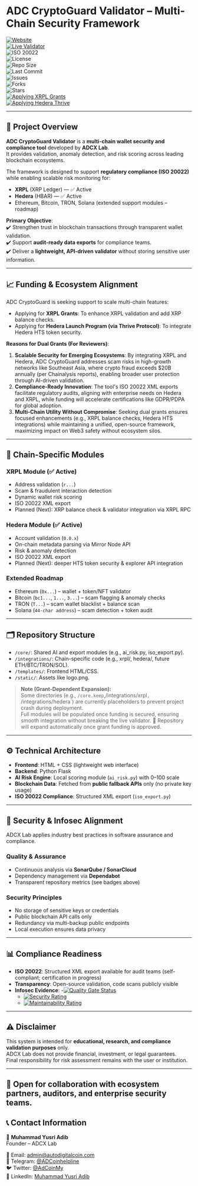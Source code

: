 # ADC CryptoGuard Validator – Multi-Chain Security Framework

[![Website](https://img.shields.io/badge/Website-AutoDigitalCoin.com-blue?logo=google-chrome)](https://autodigitalcoin.com)  
[![Live Validator](https://img.shields.io/badge/Validator-LIVE-green?logo=vercel)](https://adcoin-validator-ai.onrender.com)  
![ISO 20022](https://img.shields.io/badge/ISO%2020022-Compliant-blueviolet)  
![License](https://img.shields.io/badge/License-BY--NC--ND%204.0-lightgrey)  
![Repo Size](https://img.shields.io/github/repo-size/ADCoinX/adcoin-validator-ai)  
![Last Commit](https://img.shields.io/github/last-commit/ADCoinX/adcoin-validator-ai)  
![Issues](https://img.shields.io/github/issues/ADCoinX/adcoin-validator-ai)  
![Forks](https://img.shields.io/github/forks/ADCoinX/adcoin-validator-ai?style=social)  
![Stars](https://img.shields.io/github/stars/ADCoinX/adcoin-validator-ai?style=social)  
[![Applying XRPL Grants](https://img.shields.io/badge/Applying-XRPL%20Grants-blue)](https://xrpl.org/grants)  
[![Applying Hedera Thrive](https://img.shields.io/badge/Applying-Hedera%20Thrive-green)](https://thrivehedera.com)  

---

## 📌 Project Overview

**ADC CryptoGuard Validator** is a **multi-chain wallet security and compliance tool** developed by **ADCX Lab**.  
It provides validation, anomaly detection, and risk scoring across leading blockchain ecosystems.  

The framework is designed to support **regulatory compliance (ISO 20022)** while enabling scalable risk monitoring for:  
- **XRPL** (XRP Ledger) — ✅ Active  
- **Hedera** (HBAR) — ✅ Active  
- Ethereum, Bitcoin, TRON, Solana (extended support modules – roadmap)  

**Primary Objective**:  
✔️ Strengthen trust in blockchain transactions through transparent wallet validation.  
✔️ Support **audit-ready data exports** for compliance teams.  
✔️ Deliver a **lightweight, API-driven validator** without storing sensitive user information.  

---

## 📈 Funding & Ecosystem Alignment

ADC CryptoGuard is seeking support to scale multi-chain features:  
- Applying for **XRPL Grants**: To enhance XRPL validation and add XRP balance checks.  
- Applying for **Hedera Launch Program (via Thrive Protocol)**: To integrate Hedera HTS token security.  

**Reasons for Dual Grants (For Reviewers)**:  
1. **Scalable Security for Emerging Ecosystems**: By integrating XRPL and Hedera, ADC CryptoGuard addresses scam risks in high-growth networks like Southeast Asia, where crypto fraud exceeds $20B annually (per Chainalysis reports), enabling broader user protection through AI-driven validation.  
2. **Compliance-Ready Innovation**: The tool's ISO 20022 XML exports facilitate regulatory audits, aligning with enterprise needs on Hedera and XRPL, while funding will accelerate certifications like GDPR/PDPA for global adoption.  
3. **Multi-Chain Utility Without Compromise**: Seeking dual grants ensures focused enhancements (e.g., XRPL balance checks, Hedera HTS integrations) while maintaining a unified, open-source framework, maximizing impact on Web3 safety without ecosystem silos.  

---

## 🔎 Chain-Specific Modules

### XRPL Module (✅ Active)
- Address validation (`r...`)  
- Scam & fraudulent interaction detection  
- Dynamic wallet risk scoring  
- ISO 20022 XML export  
- Planned (Next): XRP balance check & validator integration via XRPL RPC  

### Hedera Module (✅ Active)
- Account validation (`0.0.x`)  
- On-chain metadata parsing via Mirror Node API  
- Risk & anomaly detection  
- ISO 20022 XML export  
- Planned (Next): deeper HTS token security & explorer API integration  

### Extended Roadmap
- Ethereum (`0x...`) – wallet + token/NFT validator  
- Bitcoin (`bc1...`, `1...`, `3...`) – scam flagging & anomaly checks  
- TRON (`T...`) – scam wallet blacklist + balance scan  
- Solana (`44-char address`) – scam detection + token audit  

---

## 🗂️ Repository Structure

- `/core/`: Shared AI and export modules (e.g., ai_risk.py, iso_export.py).  
- `/integrations/`: Chain-specific code (e.g., xrpl/, hedera/, future ETH/BTC/TRON/SOL).  
- `/templates/`: Frontend HTML/CSS.  
- `/static/`: Assets like logo.png.  

> **Note (Grant-Dependent Expansion):**  
> Some directories (e.g., `/core.keep`,/integrations/xrpl`, `/integrations/hedera`) are currently placeholders to prevent project crash during deployment.  
> Full modules will be populated once funding is secured, ensuring smooth integration without breaking the live validator.
> 🚀 Repository will expand automatically once grant funding is approved.   
---

## ⚙️ Technical Architecture

- **Frontend**: HTML + CSS (lightweight web interface)  
- **Backend**: Python Flask  
- **AI Risk Engine**: Local scoring module (`ai_risk.py`) with 0–100 scale  
- **Blockchain Data**: Fetched from **public fallback APIs** only (no private key usage)  
- **ISO 20022 Compliance**: Structured XML export (`iso_export.py`)  

---

## 🔐 Security & Infosec Alignment

ADCX Lab applies industry best practices in software assurance and compliance.  

### Quality & Assurance
- Continuous analysis via **SonarQube / SonarCloud**  
- Dependency management via **Dependabot**  
- Transparent repository metrics (see badges above)  

### Security Principles
- No storage of sensitive keys or credentials  
- Public blockchain API calls only  
- Redundancy via multi-backup public endpoints  
- Local execution ensures data privacy  

---

## 📊 Compliance Readiness

- **ISO 20022**: Structured XML export available for audit teams (self-compliant; certification in progress)  
- **Transparency**: Open-source validation, code scans publicly visible  
- **Infosec Evidence**:
  -[![Quality Gate Status](https://sonarcloud.io/api/project_badges/measure?project=ADCoinX_adcoin-validator-ai&metric=alert_status)](https://sonarcloud.io/summary/new_code?id=ADCoinX_adcoin-validator-ai)
  - [![Security Rating](https://sonarcloud.io/api/project_badges/measure?project=ADCoinX_adcoin-validator-ai&metric=security_rating)](https://sonarcloud.io/summary/new_code?id=ADCoinX_adcoin-validator-ai)  
  - [![Maintainability Rating](https://sonarcloud.io/api/project_badges/measure?project=ADCoinX_adcoin-validator-ai&metric=sqale_rating)](https://sonarcloud.io/summary/new_code?id=ADCoinX_adcoin-validator-ai)  
 
---

## ⚠️ Disclaimer

This system is intended for **educational, research, and compliance validation purposes** only.  
ADCX Lab does not provide financial, investment, or legal guarantees.  
Final responsibility for risk assessment remains with the user or institution.  

---
🤝 Open for collaboration with ecosystem partners, auditors, and enterprise security teams.  
---

## 📞 Contact Information

👤 **Muhammad Yusri Adib**  
Founder – ADCX Lab  

📩 Email: admin@autodigitalcoin.com  
💬 Telegram: [@ADCoinhelpline](https://t.me/ADCoinhelpline)  
🐦 Twitter: [@AdCoinMy](https://twitter.com/AdCoinMy)  
🔗 LinkedIn: [Muhammad Yusri Adib](https://www.linkedin.com/in/muhammad-yusri-adib)  
